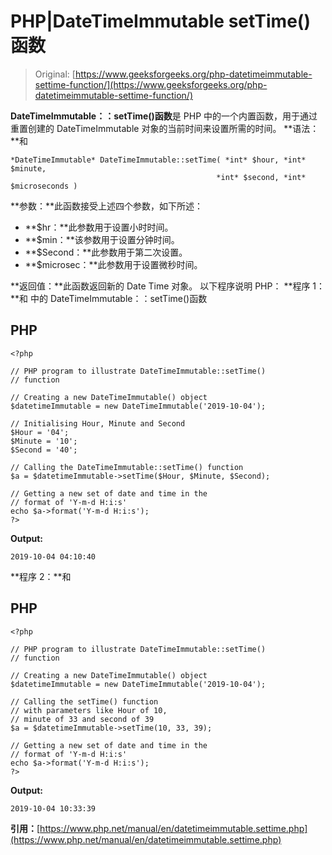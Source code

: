 # PHP|DateTimeImmutable setTime()函数

> Original: [https://www.geeksforgeeks.org/php-datetimeimmutable-settime-function/](https://www.geeksforgeeks.org/php-datetimeimmutable-settime-function/)

**DateTimeImmutable：：setTime()函数**是 PHP 中的一个内置函数，用于通过重置创建的 DateTimeImmutable 对象的当前时间来设置所需的时间。
**语法：**和

```
*DateTimeImmutable* DateTimeImmutable::setTime( *int* $hour, *int* $minute,
                                              *int* $second, *int* $microseconds )
```

**参数：**此函数接受上述四个参数，如下所述：

*   **$hr：**此参数用于设置小时时间。
*   **$min：**该参数用于设置分钟时间。
*   **$Second：**此参数用于第二次设置。
*   **$microsec：**此参数用于设置微秒时间。

**返回值：**此函数返回新的 Date Time 对象。
以下程序说明 PHP：
**程序 1：**和
中的 DateTimeImmutable：：setTime()函数

## PHP

```
<?php

// PHP program to illustrate DateTimeImmutable::setTime()
// function

// Creating a new DateTimeImmutable() object
$datetimeImmutable = new DateTimeImmutable('2019-10-04');

// Initialising Hour, Minute and Second
$Hour = '04';
$Minute = '10';
$Second = '40';

// Calling the DateTimeImmutable::setTime() function
$a = $datetimeImmutable->setTime($Hour, $Minute, $Second);

// Getting a new set of date and time in the
// format of 'Y-m-d H:i:s'
echo $a->format('Y-m-d H:i:s');
?>
```

**Output:** 

```
2019-10-04 04:10:40
```

**程序 2：**和

## PHP

```
<?php

// PHP program to illustrate DateTimeImmutable::setTime()
// function

// Creating a new DateTimeImmutable() object
$datetimeImmutable = new DateTimeImmutable('2019-10-04');

// Calling the setTime() function
// with parameters like Hour of 10,
// minute of 33 and second of 39
$a = $datetimeImmutable->setTime(10, 33, 39);

// Getting a new set of date and time in the
// format of 'Y-m-d H:i:s'
echo $a->format('Y-m-d H:i:s');
?>
```

**Output:** 

```
2019-10-04 10:33:39
```

**引用：**[https://www.php.net/manual/en/datetimeimmutable.settime.php](https://www.php.net/manual/en/datetimeimmutable.settime.php)